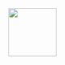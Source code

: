 <img width="96" height="96" src=https://www.credly.com/earner/earned/badge/04353317-ebb6-4a4d-8d8c-2a77fe7ba7b1 />
